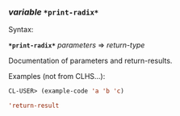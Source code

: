 ### <em>variable</em> <strong>`*print-radix*`</strong>

Syntax:

<strong>`*print-radix*`</strong> <em>parameters</em> => <em>return-type</em>

Documentation of parameters and return-results.

Examples (not from CLHS...):

```lisp
CL-USER> (example-code 'a 'b 'c)

'return-result
```
